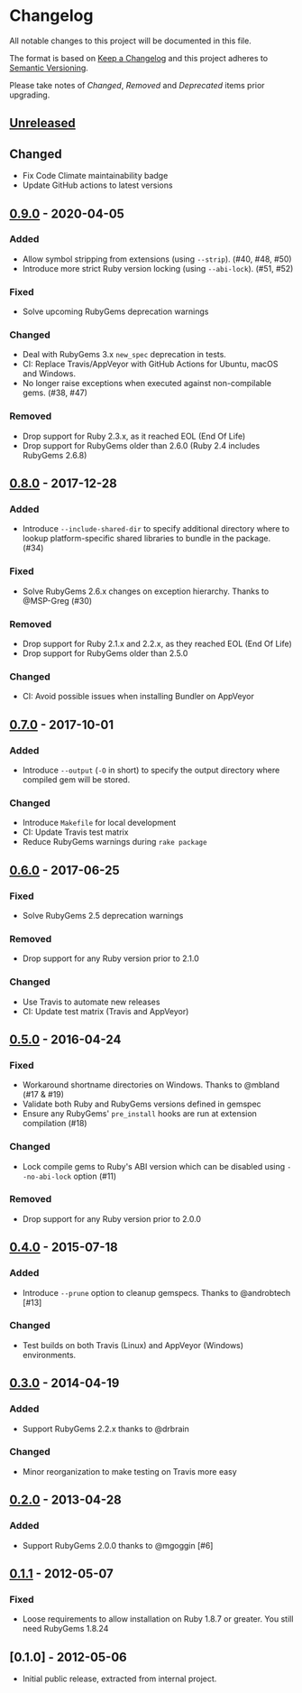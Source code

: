# Changelog

All notable changes to this project will be documented in this file.

The format is based on [Keep a Changelog](http://keepachangelog.com/en/1.0.0/)
and this project adheres to [Semantic Versioning](http://semver.org/spec/v2.0.0.html).

Please take notes of *Changed*, *Removed* and *Deprecated* items prior
upgrading.

## [Unreleased]

## Changed
- Fix Code Climate maintainability badge
- Update GitHub actions to latest versions

## [0.9.0] - 2020-04-05

### Added
- Allow symbol stripping from extensions (using `--strip`). (#40, #48, #50)
- Introduce more strict Ruby version locking (using `--abi-lock`). (#51, #52)

### Fixed
- Solve upcoming RubyGems deprecation warnings

### Changed
- Deal with RubyGems 3.x `new_spec` deprecation in tests.
- CI: Replace Travis/AppVeyor with GitHub Actions for Ubuntu, macOS and Windows.
- No longer raise exceptions when executed against non-compilable gems. (#38, #47)

### Removed
- Drop support for Ruby 2.3.x, as it reached EOL (End Of Life)
- Drop support for RubyGems older than 2.6.0 (Ruby 2.4 includes RubyGems 2.6.8)

## [0.8.0] - 2017-12-28

### Added
- Introduce `--include-shared-dir` to specify additional directory where to
  lookup platform-specific shared libraries to bundle in the package. (#34)

### Fixed
- Solve RubyGems 2.6.x changes on exception hierarchy. Thanks to @MSP-Greg (#30)

### Removed
- Drop support for Ruby 2.1.x and 2.2.x, as they reached EOL (End Of Life)
- Drop support for RubyGems older than 2.5.0

### Changed
- CI: Avoid possible issues when installing Bundler on AppVeyor

## [0.7.0] - 2017-10-01

### Added
- Introduce `--output` (`-O` in short) to specify the output directory where
  compiled gem will be stored.

### Changed
- Introduce `Makefile` for local development
- CI: Update Travis test matrix
- Reduce RubyGems warnings during `rake package`

## [0.6.0] - 2017-06-25

### Fixed
- Solve RubyGems 2.5 deprecation warnings

### Removed
- Drop support for any Ruby version prior to 2.1.0

### Changed
- Use Travis to automate new releases
- CI: Update test matrix (Travis and AppVeyor)

## [0.5.0] - 2016-04-24

### Fixed
- Workaround shortname directories on Windows. Thanks to @mbland (#17 & #19)
- Validate both Ruby and RubyGems versions defined in gemspec
- Ensure any RubyGems' `pre_install` hooks are run at extension compilation (#18)

### Changed
- Lock compile gems to Ruby's ABI version which can be disabled using
  `--no-abi-lock` option (#11)

### Removed
- Drop support for any Ruby version prior to 2.0.0

## [0.4.0] - 2015-07-18

### Added
- Introduce `--prune` option to cleanup gemspecs. Thanks to @androbtech [#13]

### Changed
- Test builds on both Travis (Linux) and AppVeyor (Windows) environments.

## [0.3.0] - 2014-04-19

### Added
- Support RubyGems 2.2.x thanks to @drbrain

### Changed
- Minor reorganization to make testing on Travis more easy

## [0.2.0] - 2013-04-28

### Added
- Support RubyGems 2.0.0 thanks to @mgoggin [#6]

## [0.1.1] - 2012-05-07

### Fixed
- Loose requirements to allow installation on Ruby 1.8.7 or greater. You
  still need RubyGems 1.8.24

## [0.1.0] - 2012-05-06

- Initial public release, extracted from internal project.

[Unreleased]: https://github.com/luislavena/gem-compiler/compare/v0.9.0...HEAD
[0.9.0]: https://github.com/luislavena/gem-compiler/compare/v0.8.0...v0.9.0
[0.8.0]: https://github.com/luislavena/gem-compiler/compare/v0.7.0...v0.8.0
[0.7.0]: https://github.com/luislavena/gem-compiler/compare/v0.6.0...v0.7.0
[0.6.0]: https://github.com/luislavena/gem-compiler/compare/v0.5.0...v0.6.0
[0.5.0]: https://github.com/luislavena/gem-compiler/compare/v0.4.0...v0.5.0
[0.4.0]: https://github.com/luislavena/gem-compiler/compare/v0.3.0...v0.4.0
[0.3.0]: https://github.com/luislavena/gem-compiler/compare/v0.2.0...v0.3.0
[0.2.0]: https://github.com/luislavena/gem-compiler/compare/v0.1.1...v0.2.0
[0.1.1]: https://github.com/luislavena/gem-compiler/compare/v0.1.0...v0.1.1
